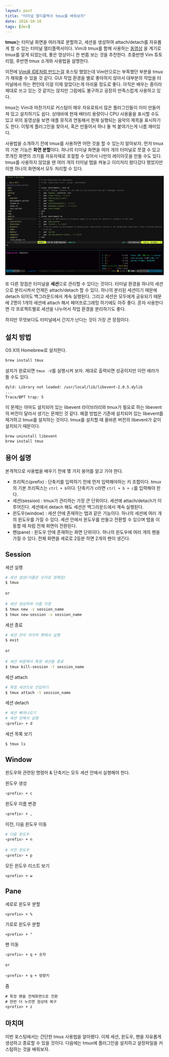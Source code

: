 ```yaml
---
layout: post
title: "터미널 멀티플렉서 tmux를 배워보자"
date: 2016-10-10
tags: [dev]
---
```


**tmux**는 터미널 화면을 여러개로 분할하고,
세션을 생성하여 attach/detach를 자유롭게 할 수 있는 터미널 멀티플렉서이다.
Vim과 tmux를 함께 사용하는 [동영상](https://www.youtube.com/watch?v=5r6yzFEXajQ)
을 계기로 tmux를 알게 되었는데, 좋은 영상이니 한 번쯤 보는 것을 추천한다.
초중반엔 Vim 튜토리얼, 후반엔 tmux 소개와 사용법을 설명한다.


이전에 [Vim을 IDE처럼 만드는걸](https://bluesh55.github.io/dev/2016/10/09/vim-ide.html) 포스팅 했었는데
Vim만으로는 부족했던 부분을 tmux가 채워줄 수 있을 것 같다.
GUI 작업 환경을 별로 좋아하지 않아서 대부분의 작업을 터미널에서 하는 편인데
이걸 이제 알았다는게 아쉬울 정도로 좋다.
아직은 배우는 중이라 제대로 쓰고 있는 것 같지는 않지만
그럼에도 불구하고 굉장히 만족스럽게 사용하고 있다.


tmux는 Vim과 마찬가지로 커스텀이 매우 자유로워서
많은 플러그인들이 이미 만들어져 있고 설치하기도 쉽다.
상태바에 현재 배터리 용량이나 CPU 사용율을 표시할 수도 있고
위의 동영상을 보면 애플 뮤직과 연동해서 현재 실행되는 음악의 제목을 표시하기도 한다.
이렇게 플러그인을 찾아서, 혹은 만들어서 하나 둘 씩 붙여가는게 나름 재미있다.


사용법을 소개하기 전에 tmux를 사용하면 어떤 것을 할 수 있는지 알아보자.
먼저 tmux의 기본 기능은 **화면 분할**이다.
하나의 터미널 화면을 여러 개의 터미널로 쪼갤 수 있고
쪼개진 화면의 크기를 자유자재로 조절할 수 있어서
나만의 레이아웃을 만들 수도 있다.
tmux를 사용하지 않았을 땐 여러 개의 터미널 탭을 켜놓고
이리저리 왔다갔다 했었지만 이젠 하나의 화면에서 모두 처리할 수 있다.

![](/public/img/blog/tmux/tmux-layout.png)

또 다른 장점은 터미널을 **세션**으로 관리할 수 있다는 것이다.
터미널 환경을 하나의 세션으로 분리시켜서 언제든 attach/detach 할 수 있다.
하나의 분리된 세션이기 때문에 detach 되어도 백그라운드에서 계속 실행된다.
그리고 세션은 모두에게 공유되기 때문에 2명이 1개의 세션에 attach 해서
페어프로그래밍 하기에도 아주 좋다.
혼자 사용한다면 각 프로젝트별로 세션을 나누어서 작업 환경을 분리하기도 좋다.


하지만 무엇보다도 터미널에서 간지가 난다는 것이 가장 큰 장점이다.

## 설치 방법

OS X의 Homebrew로 설치한다.

```bash
brew install tmux
```

설치가 완료되면 `tmux -V`를 실행시켜 보자.
제대로 출력되면 성공이지만 이런 에러가 뜰 수도 있다.

```
dyld: Library not loaded: /usr/local/lib/libevent-2.0.5.dylib
...
Trace/BPT trap: 5
```

이 문제는 아마도 설치되어 있는 libevent 라이브러리와
tmux가 필요로 하는 libevent의 버전이 달라서 생기는 문제인 것 같다.
해결 방법은 기존에 설치되어 있는 libevent를 제거하고 tmux를 설치하는 것이다.
tmux를 설치할 때 올바른 버전의 libevent가 같이 설치되기 때문이다.

```
brew uninstall libevent
brew install tmux
```

## 용어 설명

본격적으로 사용법을 배우기 전에 몇 가지 용어를 알고 가야 한다.

* 프리픽스(prefix) : 단축키를 입력하기 전에 먼저 입력해야하는 키 조합이다.
  tmux의 기본 프리픽스는 `ctrl + b`이다. 단축키가 c라면 `ctrl + b + c`를 입력해야 한다.
* 세션(session) : tmux가 관리하는 가장 큰 단위이다. 세션에 attach/detach가 이루어진다.
  세션에서 detach 해도 세션은 백그라운드에서 계속 실행된다.
* 윈도우(window) : 세션 안에 존재하는 탭과 같은 기능이다. 하나의 세션에 여러 개의 윈도우를 가질 수 있다.
  세션 안에서 윈도우를 만들고 전환할 수 있으며 탭을 이동할 때 처럼 전체 화면이 전환된다.
* 팬(pane) : 윈도우 안에 존재하는 화면 단위이다. 하나의 윈도우에 여러 개의 팬을 가질 수 있다.
  전체 화면을 세로로 2등분 하면 2개의 팬이 생긴다.


## Session

세션 실행

```bash
# 세션 생성(이름은 숫자로 정해짐)
$ tmux

or

# 세션 생성하며 이름 지정
$ tmux new -s session_name
$ tmux new-session -s session_name
```

세션 종료

```bash
# 세션 안의 마지막 팬에서 실행
$ exit

or

# 세션 바깥에서 특정 세션을 종료
$ tmux kill-session -t session_name
```

세션 attach

```bash
# 특정 세션으로 진입하기
$ tmux attach -t session_name
```

세션 detach

```bash
# 세션 빠져나오기
# 세션 안에서 실행
<prefix> + d
```

세션 목록 보기

```bash
$ tmux ls
```

## Window

윈도우와 관련된 명령어 & 단축키는 모두 세션 안에서 실행해야 한다.

윈도우 생성

```bash
<prefix> + c
```

윈도우 이름 변경

```bash
<prefix> + ,
```

이전, 다음 윈도우 이동

```bash
# 다음 윈도우
<prefix> + n

# 이전 윈도우
<prefix> + p
```

모든 윈도우 리스트 보기

```
<prefix> + w
```

## Pane

세로로 윈도우 분할

```
<prefix> + %
```

가로로 윈도우 분할

```
<prefix> + "
```

팬 이동

```bash
<prefix> + q + 숫자

or

<prefix> + q + 방향키
```

줌

```
# 특정 팬을 전체화면으로 전환
# 한번 더 누르면 원상태 복구
<prefix> + z
```

## 마치며

이번 포스팅에서는 간단한 tmux 사용법을 알아봤다.
이제 세션, 윈도우, 팬을 자유롭게 생성하고 종료할 수 있을 것이다.
다음에는 tmux에 플러그인을 설치하고 설정파일을 커스텀하는 것을 배워보자.

